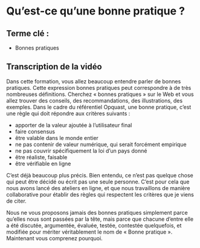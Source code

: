 # Qu’est-ce qu’une bonne pratique ?

## Terme clé :

- Bonnes pratiques

## Transcription de la vidéo

Dans cette formation, vous allez beaucoup entendre parler de bonnes pratiques. Cette expression bonnes pratiques peut correspondre à de très nombreuses définitions. Cherchez « bonnes pratiques » sur le Web et vous allez trouver des conseils, des recommandations, des illustrations, des exemples.
Dans le cadre du référentiel Opquast, une bonne pratique, c’est une règle qui doit répondre aux critères suivants :

- apporter de la valeur ajoutée à l’utilisateur final
- faire consensus
- être valable dans le monde entier
- ne pas contenir de valeur numérique, qui serait forcément empirique
- ne pas couvrir spécifiquement la loi d’un pays donné
- être réaliste, faisable
- être vérifiable en ligne

C’est déjà beaucoup plus précis. Bien entendu, ce n’est pas quelque chose qui peut être décidé ou écrit pas une seule personne. C’est pour cela que nous avons lancé des ateliers en ligne, et que nous travaillons de manière collaborative pour établir des règles qui respectent les critères que je viens de citer.

Nous ne vous proposons jamais des bonnes pratiques simplement parce qu’elles nous sont passées par la tête, mais parce que chacune d’entre elle a été discutée, argumentée, évaluée, testée, contestée quelquefois, et modifiée pour mériter véritablement le nom de « Bonne pratique ». Maintenant vous comprenez pourquoi.